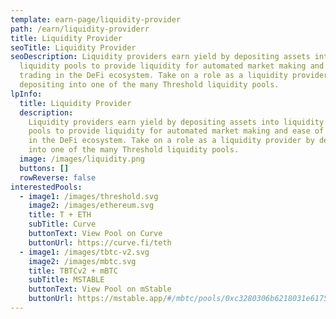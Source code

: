 ```yaml
---
template: earn-page/liquidity-provider
path: /earn/liquidity-providerr
title: Liquidity Provider
seoTitle: Liquidity Provider
seoDescription: Liquidity providers earn yield by depositing assets into
  liquidity pools to provide liquidity for automated market making and ease of
  trading in the DeFi ecosystem. Take on a role as a liquidity provider by
  depositing into one of the many Threshold liquidity pools.
lpInfo:
  title: Liquidity Provider
  description:
    Liquidity providers earn yield by depositing assets into liquidity
    pools to provide liquidity for automated market making and ease of trading
    in the DeFi ecosystem. Take on a role as a liquidity provider by depositing
    into one of the many Threshold liquidity pools.
  image: /images/liquidity.png
  buttons: []
  rowReverse: false
interestedPools:
  - image1: /images/threshold.svg
    image2: /images/ethereum.svg
    title: T + ETH
    subTitle: Curve
    buttonText: View Pool on Curve
    buttonUrl: https://curve.fi/teth
  - image1: /images/tbtc-v2.svg
    image2: /images/mbtc.svg
    title: TBTCv2 + mBTC
    subTitle: MSTABLE
    buttonText: View Pool on mStable
    buttonUrl: https://mstable.app/#/mbtc/pools/0xc3280306b6218031e61752d060b091278d45c329
---
```

